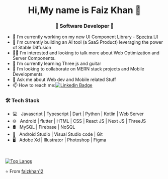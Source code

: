 
<h1 align="center"> Hi,My name is  Faiz Khan 👋 </h1>
<h3 align="center">🚀 Software Developer 🚀</h3>

- 🔭 I’m currently working on my new UI Component Library - [Spectra UI](https://github.com/faizkhan12/spectra-ui-component)
- 🏢 I'm currently building an AI tool (a SaaS Product) leveraging the power of Stable Diffusion
- 👨‍💻 I'm interested and looking to talk more about Web Optimization and Server Components.
- 🌱 I’m currently learning Three js and guitar
- 👯 I’m looking to collaborate on MERN stack projects and Mobile Developments
- 💬 Ask me about Web dev and Mobile related Stuff
- 📫 How to reach me:[![Linkedin Badge](https://img.shields.io/badge/-LinkedIn-blue?style=flat-square&logo=Linkedin&logoColor=white&link=)](https://www.linkedin.com/in/faiz-khan-8b4a55147/) 

<h3>🛠 Tech Stack</h3>

- 💻 &nbsp; Javascript | Typescript | Dart | Python | Kotlin | Web Server
- 🌐 &nbsp; Android | flutter | HTML | CSS  | React JS | Next JS | ThreeJS 
- 🛢 &nbsp; MySQL | Firebase | NoSQL
- 🔧 &nbsp; Android Studio |  Visual Studio code | Git
- 🖥 &nbsp; Adobe Xd | Illustrator | Photoshop | Figma

<br>


[![Top Langs](https://github-readme-stats.vercel.app/api/top-langs/?username=faizkhan12&layout=compact&text_color=daf7dc&bg_color=151515)](https://github.com/devSouvik/github-readme-stats)


⭐️ From [faizkhan12](https://github.com/faizkhan12)

